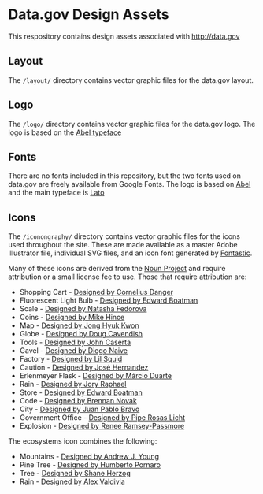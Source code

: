 Data.gov Design Assets
==============

This respository contains design assets associated with http://data.gov

## Layout
The `/layout/` directory contains vector graphic files for the data.gov layout.

## Logo
The `/logo/` directory contains vector graphic files for the data.gov logo. The logo is based on the [Abel typeface](https://www.google.com/fonts/specimen/Abel)

## Fonts
There are no fonts included in this repository, but the two fonts used on data.gov are freely available from Google Fonts. The logo is based on [Abel](https://www.google.com/fonts/specimen/Abel) and the main typeface is [Lato](https://www.google.com/fonts/specimen/Lato)

## Icons
The `/iconongraphy/` directory contains vector graphic files for the icons used throughout the site. These are made available as a master Adobe Illustrator file, individual SVG files, and an icon font generated by [Fontastic](http://fontastic.me).

Many of these icons are derived from the [Noun Project](http://thenounproject.com) and require attribution or a small license fee to use. Those that require attribution are:

* Shopping Cart - [Designed by Cornelius Danger](http://thenounproject.com/noun/shopping-cart/#icon-No9196)
* Fluorescent Light Bulb - [Designed by Edward Boatman](http://thenounproject.com/noun/fluorescent-light-bulb/#icon-No121)
* Scale - [Designed by Natasha Fedorova](http://thenounproject.com/noun/scale/#icon-No22202)
* Coins - [Designed by Mike Hince](http://thenounproject.com/noun/coins/#icon-No4509)
* Map - [Designed by Jong Hyuk Kwon](http://thenounproject.com/term/map/8285/)
* Globe - [Designed by Doug Cavendish](http://thenounproject.com/noun/globe/#icon-No11172)
* Tools - [Designed by John Caserta](http://thenounproject.com/term/tools/8950/)
* Gavel - [Designed by Diego Naive](http://thenounproject.com/noun/gavel/#icon-No23091)
* Factory - [Designed by Lil Squid](http://thenounproject.com/noun/factory/#icon-No26213) 
* Caution - [Designed by José Hernandez](http://thenounproject.com/term/caution/9556/)
* Erlenmeyer Flask - [Designed by Márcio Duarte](http://thenounproject.com/noun/erlenmeyer-flask/#icon-No7177)
* Rain - [Designed by Jory Raphael](http://thenounproject.com/noun/rain/#icon-No13542)
* Store - [Designed by Edward Boatman](http://thenounproject.com/term/store/3279/)
* Code - [Designed by Brennan Novak](http://thenounproject.com/term/code/16323/)
* City - [Designed by Juan Pablo Bravo](http://thenounproject.com/term/city/17945/)
* Government Office - [Designed by Pipe Rosas Licht](http://thenounproject.com/term/government-office/17131/)
* Explosion - [Designed by Renee Ramsey-Passmore](http://thenounproject.com/term/explosion/2348/)

The ecosystems icon combines the following:

* Mountains - [Designed by Andrew J. Young](http://thenounproject.com/term/mountains/15616/)
* Pine Tree - [Designed by Humberto Pornaro](http://thenounproject.com/term/tree/7616/)
* Tree - [Designed by Shane Herzog](http://thenounproject.com/term/tree/16017/)
* Rain - [Designed by Alex Valdivia](http://thenounproject.com/term/rain/16754/)

